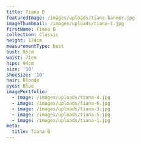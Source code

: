 ```yaml
---
title: Tiana B
featuredImage: /images/uploads/tiana-banner.jpg
imageThumbnail: /images/uploads/tiana-1.jpg
firstName: Tiana B
collection: Classic
height: 174cm
measurementType: bust
bust: 95cm
waist: 71cm
hips: 94cm
size: '10'
shoeSize: '10'
hair: Blonde
eyes: Blue
imagePortfolio:
  - image: /images/uploads/tiana-4.jpg
  - image: /images/uploads/tiana-6.jpg
  - image: /images/uploads/tiana-3.jpg
  - image: /images/uploads/tiana-5.jpg
  - image: /images/uploads/tiana-1.jpg
meta:
  title: Tiana B
---
```


